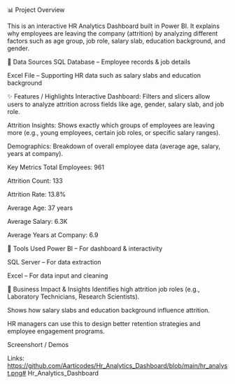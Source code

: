 📊 Project Overview

This is an interactive HR Analytics Dashboard built in Power BI. It explains why employees are leaving the company (attrition) by analyzing different factors such as age group, job role, salary slab, education background, and gender.

📂 Data Sources
SQL Database – Employee records & job details

Excel File – Supporting HR data such as salary slabs and education background

✨ Features / Highlights
Interactive Dashboard: Filters and slicers allow users to analyze attrition across fields like age, gender, salary slab, and job role.

Attrition Insights: Shows exactly which groups of employees are leaving more (e.g., young employees, certain job roles, or specific salary ranges).

Demographics: Breakdown of overall employee data (average age, salary, years at company).

Key Metrics
Total Employees: 961

Attrition Count: 133

Attrition Rate: 13.8%

Average Age: 37 years

Average Salary: 6.3K

Average Years at Company: 6.9

🚀 Tools Used
Power BI – For dashboard & interactivity

SQL Server – For data extraction

Excel – For data input and cleaning


📌 Business Impact & Insights
Identifies high attrition job roles (e.g., Laboratory Technicians, Research Scientists).

Shows how salary slabs and education background influence attrition.

HR managers can use this to design better retention strategies and employee engagement programs.


Screenshort / Demos

Links: https://github.com/Aarticodes/Hr_Analytics_Dashboard/blob/main/hr_analyst.png# Hr_Analytics_Dashboard
